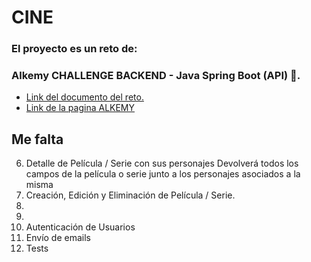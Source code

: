 # CINE
### El proyecto es un reto de:
### Alkemy CHALLENGE BACKEND - Java Spring Boot (API) 🚀.
* [Link del documento del reto.](https://drive.google.com/file/d/1ICHCzERR_tC9yB9crJyxVoqtNXsduOky/view?usp=sharing)
* [Link de la pagina ALKEMY](https://campus.alkemy.org/login)

## Me falta
6. Detalle de Película / Serie con sus personajes
   Devolverá todos los campos de la película o serie junto a los personajes asociados a la
   misma
7. Creación, Edición y Eliminación de Película / Serie.
8. 
9. 
10. Autenticación de Usuarios
11. Envío de emails
12. Tests

